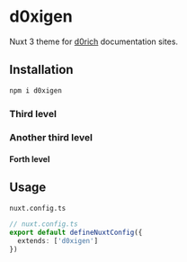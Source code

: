 # d0xigen

Nuxt 3 theme for [d0rich](https://github.com/d0rich) documentation sites.

## Installation

```bash
npm i d0xigen
```

### Third level

### Another third level

#### Forth level

## Usage

`nuxt.config.ts`

```ts [nuxt.config.ts]
// nuxt.config.ts
export default defineNuxtConfig({
  extends: ['d0xigen']
})
```